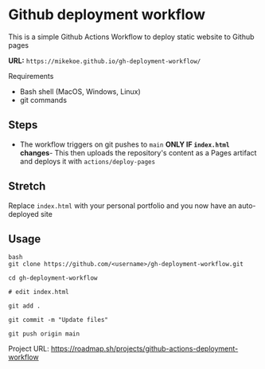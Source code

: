# Github deployment workflow

This is a simple Github Actions Workflow to deploy static website to Github pages

**URL:** `https://mikekoe.github.io/gh-deployment-workflow/`

Requirements
* Bash shell (MacOS, Windows, Linux)
* git commands


## Steps
- The workflow triggers on git pushes to `main` **ONLY IF `index.html` changes**- This then uploads the repository's content as a Pages artifact and deploys it with `actions/deploy-pages`


## Stretch
Replace `index.html` with your personal portfolio and you now have an auto-deployed site


## Usage
``` 
bash
git clone https://github.com/<username>/gh-deployment-workflow.git

cd gh-deployment-workflow

# edit index.html

git add .

git commit -m "Update files"

git push origin main
```

  
Project URL: https://roadmap.sh/projects/github-actions-deployment-workflow 


